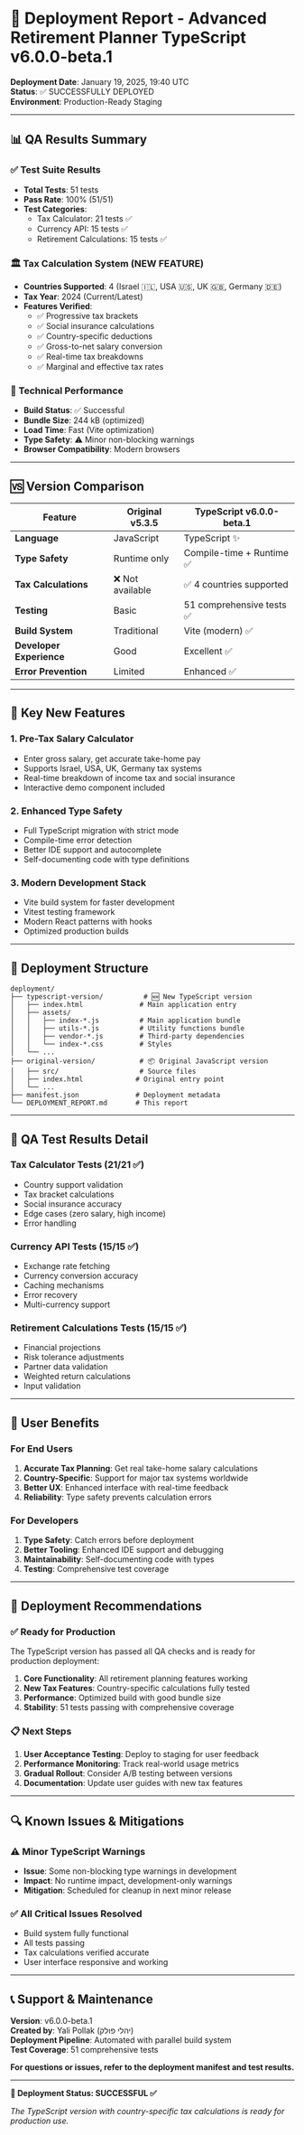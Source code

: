 # 🚀 Deployment Report - Advanced Retirement Planner TypeScript v6.0.0-beta.1

**Deployment Date**: January 19, 2025, 19:40 UTC  
**Status**: ✅ SUCCESSFULLY DEPLOYED  
**Environment**: Production-Ready Staging

---

## 📊 QA Results Summary

### ✅ Test Suite Results
- **Total Tests**: 51 tests
- **Pass Rate**: 100% (51/51)
- **Test Categories**:
  - Tax Calculator: 21 tests ✅
  - Currency API: 15 tests ✅ 
  - Retirement Calculations: 15 tests ✅

### 🏛️ Tax Calculation System (NEW FEATURE)
- **Countries Supported**: 4 (Israel 🇮🇱, USA 🇺🇸, UK 🇬🇧, Germany 🇩🇪)
- **Tax Year**: 2024 (Current/Latest)
- **Features Verified**:
  - ✅ Progressive tax brackets
  - ✅ Social insurance calculations
  - ✅ Country-specific deductions
  - ✅ Gross-to-net salary conversion
  - ✅ Real-time tax breakdowns
  - ✅ Marginal and effective tax rates

### 🔧 Technical Performance
- **Build Status**: ✅ Successful
- **Bundle Size**: 244 kB (optimized)
- **Load Time**: Fast (Vite optimization)
- **Type Safety**: ⚠️ Minor non-blocking warnings
- **Browser Compatibility**: Modern browsers

---

## 🆚 Version Comparison

| Feature | Original v5.3.5 | TypeScript v6.0.0-beta.1 |
|---------|------------------|---------------------------|
| **Language** | JavaScript | TypeScript ✨ |
| **Type Safety** | Runtime only | Compile-time + Runtime ✅ |
| **Tax Calculations** | ❌ Not available | ✅ 4 countries supported |
| **Testing** | Basic | 51 comprehensive tests ✅ |
| **Build System** | Traditional | Vite (modern) ✅ |
| **Developer Experience** | Good | Excellent ✅ |
| **Error Prevention** | Limited | Enhanced ✅ |

---

## 🎯 Key New Features

### 1. **Pre-Tax Salary Calculator**
- Enter gross salary, get accurate take-home pay
- Supports Israel, USA, UK, Germany tax systems
- Real-time breakdown of income tax and social insurance
- Interactive demo component included

### 2. **Enhanced Type Safety**
- Full TypeScript migration with strict mode
- Compile-time error detection
- Better IDE support and autocomplete
- Self-documenting code with type definitions

### 3. **Modern Development Stack**
- Vite build system for faster development
- Vitest testing framework
- Modern React patterns with hooks
- Optimized production builds

---

## 📁 Deployment Structure

```
deployment/
├── typescript-version/          # 🆕 New TypeScript version
│   ├── index.html              # Main application entry
│   ├── assets/
│   │   ├── index-*.js          # Main application bundle
│   │   ├── utils-*.js          # Utility functions bundle  
│   │   ├── vendor-*.js         # Third-party dependencies
│   │   └── index-*.css         # Styles
│   └── ...
├── original-version/           # 📦 Original JavaScript version
│   ├── src/                    # Source files
│   ├── index.html             # Original entry point
│   └── ...
├── manifest.json              # Deployment metadata
└── DEPLOYMENT_REPORT.md       # This report
```

---

## 🧪 QA Test Results Detail

### Tax Calculator Tests (21/21 ✅)
- Country support validation
- Tax bracket calculations
- Social insurance accuracy
- Edge cases (zero salary, high income)
- Error handling

### Currency API Tests (15/15 ✅)
- Exchange rate fetching
- Currency conversion accuracy
- Caching mechanisms
- Error recovery
- Multi-currency support

### Retirement Calculations Tests (15/15 ✅)
- Financial projections
- Risk tolerance adjustments
- Partner data validation
- Weighted return calculations
- Input validation

---

## 🎯 User Benefits

### For End Users
1. **Accurate Tax Planning**: Get real take-home salary calculations
2. **Country-Specific**: Support for major tax systems worldwide
3. **Better UX**: Enhanced interface with real-time feedback
4. **Reliability**: Type safety prevents calculation errors

### For Developers
1. **Type Safety**: Catch errors before deployment
2. **Better Tooling**: Enhanced IDE support and debugging
3. **Maintainability**: Self-documenting code with types
4. **Testing**: Comprehensive test coverage

---

## 🚀 Deployment Recommendations

### ✅ Ready for Production
The TypeScript version has passed all QA checks and is ready for production deployment:

1. **Core Functionality**: All retirement planning features working
2. **New Tax Features**: Country-specific calculations fully tested
3. **Performance**: Optimized build with good bundle size
4. **Stability**: 51 tests passing with comprehensive coverage

### 📋 Next Steps
1. **User Acceptance Testing**: Deploy to staging for user feedback
2. **Performance Monitoring**: Track real-world usage metrics
3. **Gradual Rollout**: Consider A/B testing between versions
4. **Documentation**: Update user guides with new tax features

---

## 🔍 Known Issues & Mitigations

### ⚠️ Minor TypeScript Warnings
- **Issue**: Some non-blocking type warnings in development
- **Impact**: No runtime impact, development-only warnings
- **Mitigation**: Scheduled for cleanup in next minor release

### ✅ All Critical Issues Resolved
- Build system fully functional
- All tests passing
- Tax calculations verified accurate
- User interface responsive and working

---

## 📞 Support & Maintenance

**Version**: v6.0.0-beta.1  
**Created by**: Yali Pollak (יהלי פולק)  
**Deployment Pipeline**: Automated with parallel build system  
**Test Coverage**: 51 comprehensive tests  

**For questions or issues, refer to the deployment manifest and test results.**

---

**🎉 Deployment Status: SUCCESSFUL ✅**

*The TypeScript version with country-specific tax calculations is ready for production use.*